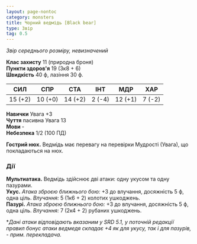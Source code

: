 ```yaml
---
layout: page-nontoc
category: monsters
title: Чорний ведмідь [Black bear]
type: Звір
tag: 0.5
---
```


_Звір середнього розміру, невизначений_

**Клас захисту** 11 (природна броня)    
**Пункти здоров'я** 19 (3к8 + 6)    
**Швидкість** 40 ф, лазіння 30 ф.

| СИЛ     | СПР     | СТА     | ІНТ    | МДР     | ХАР    |
| ------- | ------- | ------- | ------ | ------- | ------ |
| 15 (+2) | 10 (+0) | 14 (+2) | 2 (-4) | 12 (+1) | 7 (-2) |

**Навички** Увага +3    
**Чуття** пасивна Увага 13    
**Мови** -    
**Небезпека** 1/2 (100 ПД)

**Гострий нюх.** Ведмідь має перевагу на перевірки Мудрості (Увага), що покладаються на нюх.

### Дії
**Мультиатака.** Ведмідь здійснює дві атаки: одну укусом та одну пазурами.    
**Укус.** _Атака зброєю ближнього бою:_ +3 до влучання, досяжність 5 ф, одна ціль. _Влучання:_ 5 (1к6 + 2) колотих ушкоджень.    
**Пазурі.** _Атака зброєю ближнього бою:_ +3 до влучання, досяжність 5 ф, одна ціль. _Влучання:_ 7 (2к4 + 2) рубаних ушкоджень.   


*_Дані атаки відповідають вказаним у SRD 5.1, у поточній редакції правил бонус атаки ведмедя складає +4 як для укусу, так і для пазурів, - прим. перекладача._
